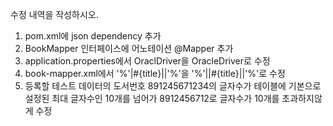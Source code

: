 수정 내역을 작성하시오.
1. pom.xml에 json dependency 추가
2. BookMapper 인터페이스에 어노테이션 @Mapper 추가
3. application.properties에서 OraclDriver을 OracleDriver로 수정
4. book-mapper.xml에서 '%'|#{title}||'%'을 '%'||#{title}||'%'로 수정
5. 등록할 테스트 데이터의 도서번호 891245671234의 글자수가 테이블에 기본으로 설정된 
	최대 글자수인 10개를 넘어가 8912456712로 글자수가 10개를 초과하지않게 수정